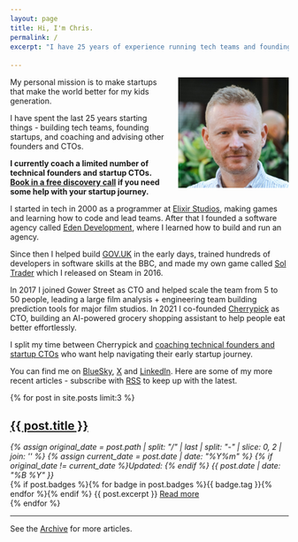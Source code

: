 ```yaml
---
layout: page
title: Hi, I'm Chris.
permalink: /
excerpt: "I have 25 years of experience running tech teams and founding startups. I'm co-founder/CTO of Cherrypick, the best meal-led grocery shopping assistant on the market. I advise startup founders on tech strategy, and coach first-time CTOs & founding developers at funded startups - if you think I might be able to help you, get in touch."

---
```


<img alt='Chris Parsons' src='/assets/img/chris-headshot-2022-cropped.jpg' class='rounded-lg' style='margin: 0 0 1em 1em; float: right; width:200px'/>

 My personal mission is to make startups that make the world better for my kids generation.

 I have spent the last 25 years starting things - building tech teams, founding startups, and coaching and advising other founders and CTOs.

**I currently coach a limited number of technical founders and startup CTOs. [Book in a free discovery call](/coaching) if you need some help with your startup journey.**

<!--more-->

I started in tech in 2000 as a programmer at [Elixir Studios](https://en.wikipedia.org/wiki/Elixir_Studios), making games and learning how to code and lead teams. After that I founded a software agency called [Eden Development](/tags#eden), where I learned how to build and run an agency.

Since then I helped build [GOV.UK](http://gov.uk) in the early days, trained hundreds of developers in software skills at the BBC, and made my own game called [Sol Trader](/tags#sol-trader) which I released on Steam in 2016.

In 2017 I joined Gower Street as CTO and helped scale the team from 5 to 50 people, leading a large film analysis + engineering team building prediction tools for major film studios. In 2021 I co-founded [Cherrypick](//cherrypick.co) as CTO, building an AI-powered grocery shopping assistant to help people eat better effortlessly.

I split my time between Cherrypick and [coaching technical founders and startup CTOs](/coaching) who want help navigating their early startup journey.

You can find me on [BlueSky](https://bsky.app/profile/chrismdp.com), [X](https://x.com/chrismdp) and [LinkedIn](https://linkedin.com/in/chrisparsons). Here are some of my more recent articles - subscribe with <a href="{{ site.baseurl }}/feed.xml">RSS</a> to keep up with the latest.

{% for post in site.posts limit:3 %}
   <div class="post-preview py-4">
   <h2><a href="{{ site.baseurl }}{{ post.url }}">{{ post.title }}</a></h2>

   <div style='font-style: italic' class="pb-1 post-date">
   {% assign original_date = post.path | split: "/" | last | split: "-" | slice: 0, 2 | join: '' %}
   {% assign current_date = post.date | date: "%Y%m" %}
   {% if original_date != current_date %}Updated: {% endif %}
   {{ post.date | date: "%B %Y" }}
   </div>
   {% if post.badges %}{% for badge in post.badges %}<span class="badge badge-{{ badge.type }}">{{ badge.tag }}</span>{% endfor %}{% endif %}
   {{ post.excerpt }}
   <a class='underline' href="{{ site.baseurl }}{{ post.url }}">Read more</a>
   </div>
{% endfor %}

<hr>

See the <a href="{{ site.baseurl }}/all/">Archive</a> for more articles.
